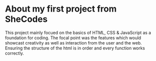 # About my first project from SheCodes
This project mainly focued on the basics of HTML, CSS & JavaScript as a foundation for coding.
The focal point was the features which would showcast creativity as well as interaction from the user and the web.
Ensuring the structure of the html is in order and every function works correctly.
